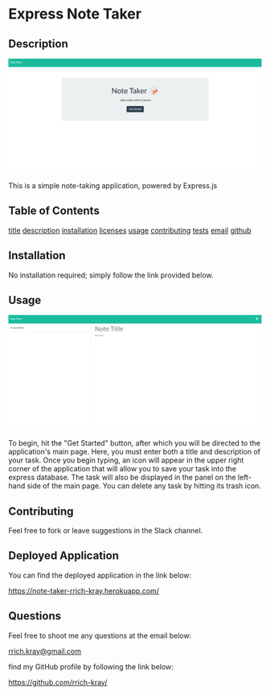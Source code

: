 
    
# Express Note Taker

## Description

![express note taker](./assets/images/screen1.png)

This is a simple note-taking application, powered by Express.js

## Table of Contents

[title](#title)
[description](#description)
[installation](#installation)
[licenses](#licenses)
[usage](#usage)
[contributing](#contributing)
[tests](#tests)
[email](#email)
[github](#github)


## Installation

No installation required; simply follow the link provided below.

## Usage 

![express note taker](./assets/images/screen2.png)

To begin, hit the "Get Started" button, after which you will be directed to the application's main page. Here, you must enter both a title and description of your task. Once you begin typing, an icon will appear in the upper right corner of the application that will allow you to save your task into the express database. The task will also be displayed in the panel on the left-hand side of the main page. You can delete any task by hitting its trash icon.

## Contributing

Feel free to fork or leave suggestions in the Slack channel.

## Deployed Application

You can find the deployed application in the link below:

https://note-taker-rrich-kray.herokuapp.com/

## Questions

Feel free to shoot me any questions at the email below:

rrich.kray@gmail.com

find my GitHub profile by following the link below:

https://github.com/rrich-kray/